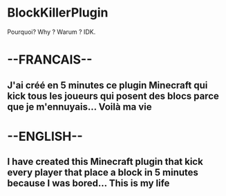 # BlockKillerPlugin
Pourquoi? Why ? Warum ? IDK.
<h1>--FRANCAIS--</h1>
<h2>J'ai créé en 5 minutes ce plugin Minecraft qui kick tous les joueurs qui posent des blocs parce que je m'ennuyais... Voilà ma vie</h2>
<h1>--ENGLISH--</h1>
<h2>I have created this Minecraft plugin that kick every player that place a block in 5 minutes because I was bored... This is my life</h2>
